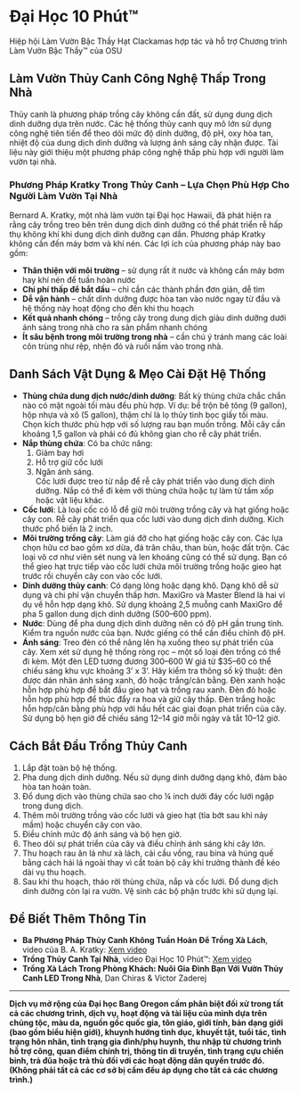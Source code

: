 # Đại Học 10 Phút™  
Hiệp hội Làm Vườn Bậc Thầy Hạt Clackamas hợp tác và hỗ trợ Chương trình Làm Vườn Bậc Thầy™ của OSU  

## Làm Vườn Thủy Canh Công Nghệ Thấp Trong Nhà  
Thủy canh là phương pháp trồng cây không cần đất, sử dụng dung dịch dinh dưỡng dựa trên nước. Các hệ thống thủy canh quy mô lớn sử dụng công nghệ tiên tiến để theo dõi mức độ dinh dưỡng, độ pH, oxy hòa tan, nhiệt độ của dung dịch dinh dưỡng và lượng ánh sáng cây nhận được. Tài liệu này giới thiệu một phương pháp công nghệ thấp phù hợp với người làm vườn tại nhà.  

### Phương Pháp Kratky Trong Thủy Canh – Lựa Chọn Phù Hợp Cho Người Làm Vườn Tại Nhà  
Bernard A. Kratky, một nhà làm vườn tại Đại học Hawaii, đã phát hiện ra rằng cây trồng treo bên trên dung dịch dinh dưỡng có thể phát triển rễ hấp thụ không khí khi dung dịch dinh dưỡng cạn dần. Phương pháp Kratky không cần đến máy bơm và khí nén. Các lợi ích của phương pháp này bao gồm:  
- **Thân thiện với môi trường** – sử dụng rất ít nước và không cần máy bơm hay khí nén để tuần hoàn nước  
- **Chi phí thấp để bắt đầu** – chỉ cần các thành phần đơn giản, dễ tìm  
- **Dễ vận hành** – chất dinh dưỡng được hòa tan vào nước ngay từ đầu và hệ thống này hoạt động cho đến khi thu hoạch  
- **Kết quả nhanh chóng** – trồng cây trong dung dịch giàu dinh dưỡng dưới ánh sáng trong nhà cho ra sản phẩm nhanh chóng  
- **Ít sâu bệnh trong môi trường trong nhà** – cần chú ý tránh mang các loài côn trùng như rệp, nhện đỏ và ruồi nấm vào trong nhà.  

## Danh Sách Vật Dụng & Mẹo Cài Đặt Hệ Thống  
- **Thùng chứa dung dịch nước/dinh dưỡng**: Bất kỳ thùng chứa chắc chắn nào có mặt ngoài tối màu đều phù hợp. Ví dụ: bể trộn bê tông (9 gallon), hộp nhựa và xô (5 gallon), thậm chí là lọ thủy tinh bọc giấy tối màu. Chọn kích thước phù hợp với số lượng rau bạn muốn trồng. Mỗi cây cần khoảng 1,5 gallon và phải có đủ không gian cho rễ cây phát triển.  
- **Nắp thùng chứa**: Có ba chức năng:  
  1. Giảm bay hơi  
  2. Hỗ trợ giữ cốc lưới  
  3. Ngăn ánh sáng.  
  Cốc lưới được treo từ nắp để rễ cây phát triển vào dung dịch dinh dưỡng. Nắp có thể đi kèm với thùng chứa hoặc tự làm từ tấm xốp hoặc vật liệu khác.  
- **Cốc lưới**: Là loại cốc có lỗ để giữ môi trường trồng cây và hạt giống hoặc cây con. Rễ cây phát triển qua cốc lưới vào dung dịch dinh dưỡng. Kích thước phổ biến là 2 inch.  
- **Môi trường trồng cây**: Làm giá đỡ cho hạt giống hoặc cây con. Các lựa chọn hữu cơ bao gồm xơ dừa, đá trân châu, than bùn, hoặc đất trộn. Các loại vô cơ như viên sét nung và len khoáng cũng có thể sử dụng. Bạn có thể gieo hạt trực tiếp vào cốc lưới chứa môi trường trồng hoặc gieo hạt trước rồi chuyển cây con vào cốc lưới.  
- **Dinh dưỡng thủy canh**: Có dạng lỏng hoặc dạng khô. Dạng khô dễ sử dụng và chi phí vận chuyển thấp hơn. MaxiGro và Master Blend là hai ví dụ về hỗn hợp dạng khô. Sử dụng khoảng 2,5 muỗng canh MaxiGro để pha 5 gallon dung dịch dinh dưỡng (500–600 ppm).  
- **Nước**: Dùng để pha dung dịch dinh dưỡng nên có độ pH gần trung tính. Kiểm tra nguồn nước của bạn. Nước giếng có thể cần điều chỉnh độ pH.  
- **Ánh sáng**: Treo đèn có thể nâng lên hạ xuống theo sự phát triển của cây. Xem xét sử dụng hệ thống ròng rọc – một số loại đèn trồng có thể đi kèm. Một đèn LED tương đương 300–600 W giá từ $35–60 có thể chiếu sáng khu vực khoảng 3’ x 3’. Hãy kiểm tra thông số kỹ thuật: đèn được dán nhãn ánh sáng xanh, đỏ hoặc trắng/cân bằng. Đèn xanh hoặc hỗn hợp phù hợp để bắt đầu gieo hạt và trồng rau xanh. Đèn đỏ hoặc hỗn hợp phù hợp để thúc đẩy ra hoa và giữ cây thấp. Đèn trắng hoặc hỗn hợp/cân bằng phù hợp với hầu hết các giai đoạn phát triển của cây. Sử dụng bộ hẹn giờ để chiếu sáng 12–14 giờ mỗi ngày và tắt 10–12 giờ.  

## Cách Bắt Đầu Trồng Thủy Canh  
1. Lắp đặt toàn bộ hệ thống.  
2. Pha dung dịch dinh dưỡng. Nếu sử dụng dinh dưỡng dạng khô, đảm bảo hòa tan hoàn toàn.  
3. Đổ dung dịch vào thùng chứa sao cho ¼ inch dưới đáy cốc lưới ngập trong dung dịch.  
4. Thêm môi trường trồng vào cốc lưới và gieo hạt (tỉa bớt sau khi nảy mầm) hoặc chuyển cây con vào.  
5. Điều chỉnh mức độ ánh sáng và bộ hẹn giờ.  
6. Theo dõi sự phát triển của cây và điều chỉnh ánh sáng khi cây lớn.  
7. Thu hoạch rau ăn lá như xà lách, cải cầu vồng, rau bina và húng quế bằng cách hái lá ngoài thay vì cắt toàn bộ cây khi trưởng thành để kéo dài vụ thu hoạch.  
8. Sau khi thu hoạch, tháo rời thùng chứa, nắp và cốc lưới. Đổ dung dịch dinh dưỡng còn lại ra vườn. Vệ sinh các bộ phận trước khi sử dụng lại.  

## Để Biết Thêm Thông Tin  
- **Ba Phương Pháp Thủy Canh Không Tuần Hoàn Để Trồng Xà Lách**, video của B. A. Kratky: [Xem video](https://www.youtube.com/watch?v=jiGQsfiPwkI)  
- **Trồng Thủy Canh Tại Nhà**, video Đại Học 10 Phút™: [Xem video](www.cmastergardeners.org/10-minute-university)  
- **Trồng Xà Lách Trong Phòng Khách: Nuôi Gia Đình Bạn Với Vườn Thủy Canh LED Trong Nhà**, Dan Chiras & Victor Zaderej  

---

**Dịch vụ mở rộng của Đại học Bang Oregon cấm phân biệt đối xử trong tất cả các chương trình, dịch vụ, hoạt động và tài liệu của mình dựa trên chủng tộc, màu da, nguồn gốc quốc gia, tôn giáo, giới tính, bản dạng giới (bao gồm biểu hiện giới), khuynh hướng tình dục, khuyết tật, tuổi tác, tình trạng hôn nhân, tình trạng gia đình/phụ huynh, thu nhập từ chương trình hỗ trợ công, quan điểm chính trị, thông tin di truyền, tình trạng cựu chiến binh, trả đũa hoặc trả thù đối với các hoạt động dân quyền trước đó. (Không phải tất cả các cơ sở bị cấm đều áp dụng cho tất cả các chương trình.)**
